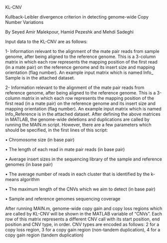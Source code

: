 KL-CNV

Kullback-Leibler divergence criterion in detecting genome-wide Copy Number Variations

By Seyed Amir Malekpour, Hamid Pezeshk and Mehdi Sadeghi


Input data to the KL-CNV are as follows:

1- Information relevant to the alignment of the mate pair reads from sample genome, after being aligned to the reference genome. This is a 3-column matrix in which each row represents the mapping position of the first read (in a mate pair) on the reference genome and its insert size and mapping orientation (flag number). An example input matrix which is named Info_ Sample is in the attached dataset.

2- Information relevant to the alignment of the mate pair reads from reference genome, after being aligned to the reference genome. This is a 3-column matrix in which each row represents the mapping position of the first read (in a mate pair) on the reference genome and its insert size and mapping orientation (flag number). An example input matrix which is named Info_Reference is in the attached dataset. After defining the above matrices in MATLAB, the genome-wide deletions and duplications are called by running the MAIN.m script. However, there are a few parameters which should be specified, in the first lines of this script: 

•	Chromosome size (in base pair)

•	The length of each read in mate pair reads (in base pair)

•	Average insert sizes in the sequencing library of the sample and reference genomes (in base pair)

•	The average number of reads in each cluster that is identified by the k-means algorithm

•	The maximum length of the CNVs which we aim to detect (in base pair)

•	Sample and reference genomes sequencing coverage

After running MAIN.m, genome-wide copy gain and copy loss regions which are called by KL-CNV will be shown in the MATLAB variable of “CNVs”. Each row of this matrix represents a different CNV call with its start position, end position and CNV type, in order. CNV types are encoded as follows: 2 for a copy loss region, 3 for a copy gain region (non-tandem duplication), 4 for a copy gain region (tandem duplication)
